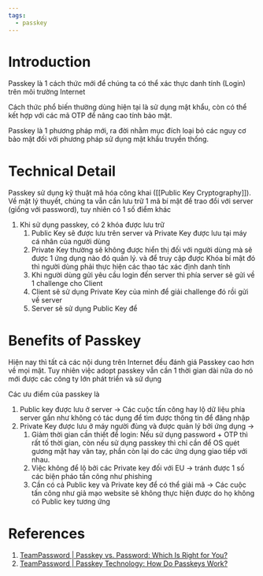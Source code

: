 ```yaml
---
tags:
  - passkey
---
```

# Introduction

Passkey là 1 cách thức mới để chúng ta có thể xác thực danh tính (Login) trên môi trường Internet

Cách thức phổ biến thường dùng hiện tại là sử dụng mật khẩu, còn có thể kết hợp với các mã OTP để nâng cao tính bảo mật.

Passkey là 1 phương pháp mới, ra đời nhằm mục đích loại bỏ các nguy cơ bảo mật đối với phương pháp sử dụng mật khẩu truyền thống. 

# Technical Detail

Passkey sử dụng kỹ thuật mã hóa công khai ([[Public Key Cryptography]]). Về mặt lý thuyết, chúng ta vẫn cần lưu trữ 1 mã bí mật để trao đổi với server (giống với password), tuy nhiên có 1 số điểm khác

1. Khi sử dụng passkey, có 2 khóa được lưu trữ
	1. Public Key sẽ được lưu trên server và Private Key được lưu tại máy cá nhân của người dùng
	2. Private Key thường sẽ không được hiển thị đối với người dùng mà sẽ được 1 ứng dụng nào đó quản lý. và để truy cập được Khóa bí mật đó thì người dùng phải thực hiện các thao tác xác định danh tính
	3. Khi người dùng gửi yêu cầu login đến server thì phía server sẽ gửi về 1 challenge cho Client
	4. Client sẽ sử dụng Private Key của mình để giải challenge đó rồi gửi về server
	5. Server sẽ sử dụng Public Key để 


# Benefits of Passkey

Hiện nay thì tất cả các nội dung trên Internet đều đánh giá Passkey cao hơn về mọi mặt. Tuy nhiên việc adopt passkey vẫn cần 1 thời gian dài nữa do nó mới được các công ty lớn phát triển và sử dụng

Các ưu điểm của passkey là
1. Public key được lưu ở server -> Các cuộc tấn công hay lộ dữ liệu phía server gần như không có tác dụng để tìm được thông tin để đăng nhập
2. Private Key được lưu ở máy người đùng và được quản lý bởi ứng dụng ->
	1. Giảm thời gian cần thiết để login: Nếu sử dụng password + OTP thì rất tố thời gian, còn nếu sử dụng passkey thì chỉ cần để OS quét gương mặt hay vân tay, phần còn lại do các ứng dụng giao tiếp với nhau.
	2. Việc không để lộ bởi các Private key đối với EU -> tránh được 1 số các biện pháo tấn công như phishing
	3. Cần có cả Public key và Private key để có thể giải mã -> Các cuộc tấn công như giả mạo website sẽ không thực hiện được do họ không có Public key tương ứng
# References
1. [TeamPassword | Passkey vs. Password: Which Is Right for You?](https://teampassword.com/blog/passkey-vs-password)
2. [TeamPassword | Passkey Technology: How Do Passkeys Work?](https://teampassword.com/blog/passkey-technology)